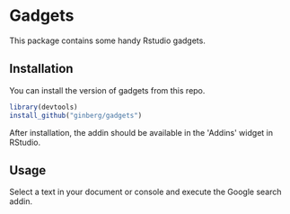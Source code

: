 # Gadgets

This package contains some handy Rstudio gadgets.

## Installation

You can install the version of gadgets from this repo.

``` r
library(devtools)
install_github("ginberg/gadgets")
```

After installation, the addin should be available in the 'Addins' widget in RStudio.

## Usage

Select a text in your document or console and execute the Google search addin.


